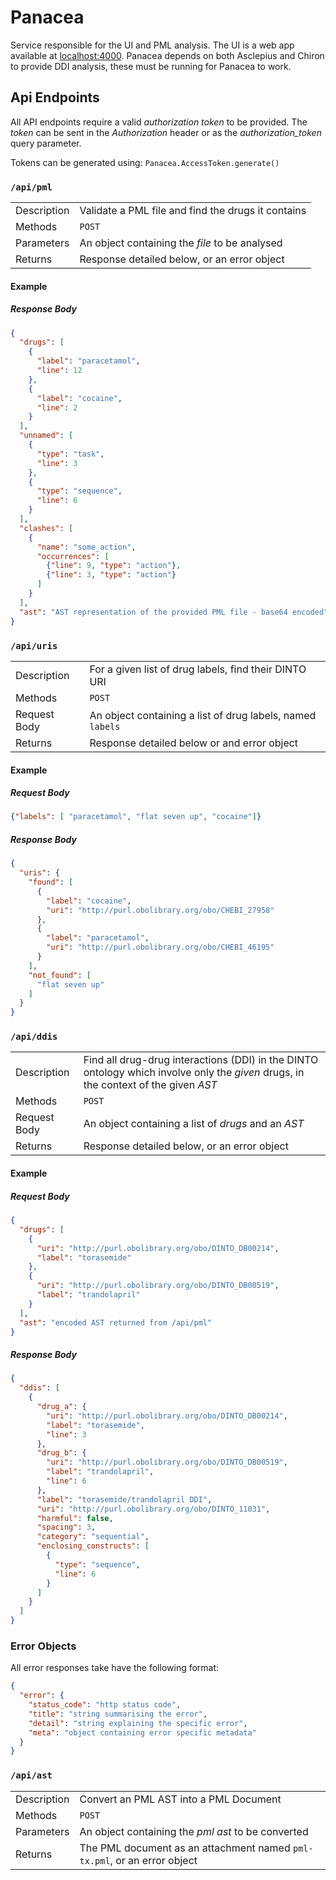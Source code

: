 # Panacea

Service responsible for the UI and PML analysis. The UI is a web app available
at [localhost:4000](localhost:4000). Panacea depends on both Asclepius and
Chiron to provide DDI analysis, these must be running for Panacea to work.


Api Endpoints
-------------

All API endpoints require a valid *authorization token* to be provided. The
*token* can be sent in the *Authorization* header or as the
*authorization_token* query parameter.

Tokens can be generated using: `Panacea.AccessToken.generate()`

### `/api/pml`


|             |                                                    |
|-------------|----------------------------------------------------|
| Description | Validate a PML file and find the drugs it contains |
| Methods     | `POST`                                             |
| Parameters  | An object containing the *file* to be analysed     |
| Returns     | Response detailed below, or an error object        |

#### Example

##### Response Body

```json
{
  "drugs": [
    {
      "label": "paracetamol",
      "line": 12
    },
    {
      "label": "cocaine",
      "line": 2
    }
  ],
  "unnamed": [
    {
      "type": "task",
      "line": 3
    },
    {
      "type": "sequence",
      "line": 6
    }
  ],
  "clashes": [
    {
      "name": "some_action",
      "occurrences": [
        {"line": 9, "type": "action"},
        {"line": 3, "type": "action"}
      ]
    }
  ],
  "ast": "AST representation of the provided PML file - base64 encoded"
}
```

### `/api/uris`

|              |                                                             |
|--------------|-------------------------------------------------------------|
| Description  | For a given list of drug labels, find their DINTO URI       |
| Methods      | `POST`                                                      |
| Request Body | An object containing a list of drug labels, named `labels`  |
| Returns      | Response detailed below or and error object                 |

#### Example

##### Request Body

```json
{"labels": [ "paracetamol", "flat seven up", "cocaine"]}
```

##### Response Body

```json
{
  "uris": {
    "found": [
      {
        "label": "cocaine",
        "uri": "http://purl.obolibrary.org/obo/CHEBI_27958"
      },
      {
        "label": "paracetamol",
        "uri": "http://purl.obolibrary.org/obo/CHEBI_46195"
      }
    ],
    "not_found": [
      "flat seven up"
    ]
  }
}
```

### `/api/ddis`

|              |                                                                                                                                     |
|--------------|-------------------------------------------------------------------------------------------------------------------------------------|
| Description  | Find all drug-drug interactions (DDI) in the DINTO ontology which involve only the *given* drugs, in the context of the given *AST* |
| Methods      | `POST`                                                                                                                              |
| Request Body | An object containing a list of *drugs* and an *AST*                                                                                 |
| Returns      | Response detailed below, or an error object                                                                                         |

#### Example
##### Request Body
```json
{
  "drugs": [
    {
      "uri": "http://purl.obolibrary.org/obo/DINTO_DB00214",
      "label": "torasemide"
    },
    {
      "uri": "http://purl.obolibrary.org/obo/DINTO_DB00519",
      "label": "trandolapril"
    }
  ],
  "ast": "encoded AST returned from /api/pml"
}
```

##### Response Body

```json
{
  "ddis": [
    {
      "drug_a": {
        "uri": "http://purl.obolibrary.org/obo/DINTO_DB00214",
        "label": "torasemide",
        "line": 3
      },
      "drug_b": {
        "uri": "http://purl.obolibrary.org/obo/DINTO_DB00519",
        "label": "trandolapril",
        "line": 6
      },
      "label": "torasemide/trandolapril DDI",
      "uri": "http://purl.obolibrary.org/obo/DINTO_11031",
      "harmful": false,
      "spacing": 3,
      "category": "sequential",
      "enclosing_constructs": [
        {
          "type": "sequence",
          "line": 6
        }
      ]
    }
  ]
}
```

### Error Objects

All error responses take have the following format:

```json
{
  "error": {
    "status_code": "http status code",
    "title": "string summarising the error",
    "detail": "string explaining the specific error",
    "meta": "object containing error specific metadata"
  }
}
```

### `/api/ast`

|             |                                                                          |
|-------------|------------------------------------------------------------------------- |
| Description | Convert an PML AST into a PML Document                                   |
| Methods     | `POST`                                                                   |
| Parameters  | An object containing the *pml ast* to be converted                       |
| Returns     | The PML document as an attachment named `pml-tx.pml`, or an error object |
